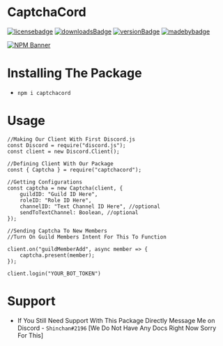 # CaptchaCord
[![licensebadge](https://img.shields.io/badge/License-MIT-brightgreen)](https://opensource.org/licenses/MIT)
[![downloadsBadge](https://img.shields.io/npm/dt/captchacord?style=for-the-badge)](https://npmjs.com/captchacord)
[![versionBadge](https://img.shields.io/npm/v/captchacord?style=for-the-badge)](https://npmjs.com/captchacord)
[![madebybadge](https://img.shields.io/badge/Made%20By-ApiDev234-blue)](https://github.com/apidev234)
  <p>
    <a href="https://www.npmjs.com/package/captchacord"><img src="https://nodei.co/npm/captchacord.png?downloads=true&stars=true" alt="NPM Banner"></a>
  </p>
  
  # Installing The Package
  - ```npm i captchacord```
  
  # Usage
```
//Making Our Client With First Discord.js   
const Discord = require("discord.js");
const client = new Discord.Client();

//Defining Client With Our Package
const { Captcha } = require("captchacord"); 

//Getting Configurations
const captcha = new Captcha(client, {
    guildID: "Guild ID Here",
    roleID: "Role ID Here",
    channelID: "Text Channel ID Here", //optional
    sendToTextChannel: Boolean, //optional
});

//Sending Captcha To New Members
//Turn On Guild Members Intent For This To Function
 
client.on("guildMemberAdd", async member => {
    captcha.present(member);
});

client.login("YOUR_BOT_TOKEN")
```

# Support 
- If You Still Need Support With This Package Directly Message Me on Discord - `Shinchan#2196` [We Do Not Have Any Docs Right Now Sorry For This]

